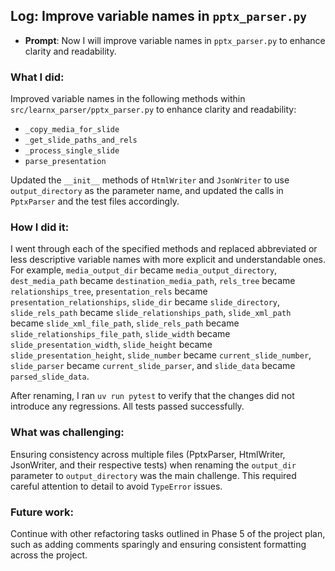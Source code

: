 ## Log: Improve variable names in `pptx_parser.py`

- **Prompt**: Now I will improve variable names in `pptx_parser.py` to enhance clarity and readability.

### What I did:

Improved variable names in the following methods within `src/learnx_parser/pptx_parser.py` to enhance clarity and readability:
- `_copy_media_for_slide`
- `_get_slide_paths_and_rels`
- `_process_single_slide`
- `parse_presentation`

Updated the `__init__` methods of `HtmlWriter` and `JsonWriter` to use `output_directory` as the parameter name, and updated the calls in `PptxParser` and the test files accordingly.

### How I did it:

I went through each of the specified methods and replaced abbreviated or less descriptive variable names with more explicit and understandable ones. For example, `media_output_dir` became `media_output_directory`, `dest_media_path` became `destination_media_path`, `rels_tree` became `relationships_tree`, `presentation_rels` became `presentation_relationships`, `slide_dir` became `slide_directory`, `slide_rels_path` became `slide_relationships_path`, `slide_xml_path` became `slide_xml_file_path`, `slide_rels_path` became `slide_relationships_file_path`, `slide_width` became `slide_presentation_width`, `slide_height` became `slide_presentation_height`, `slide_number` became `current_slide_number`, `slide_parser` became `current_slide_parser`, and `slide_data` became `parsed_slide_data`.

After renaming, I ran `uv run pytest` to verify that the changes did not introduce any regressions. All tests passed successfully.

### What was challenging:

Ensuring consistency across multiple files (PptxParser, HtmlWriter, JsonWriter, and their respective tests) when renaming the `output_dir` parameter to `output_directory` was the main challenge. This required careful attention to detail to avoid `TypeError` issues.

### Future work:

Continue with other refactoring tasks outlined in Phase 5 of the project plan, such as adding comments sparingly and ensuring consistent formatting across the project.